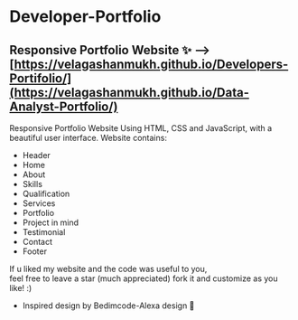 # Developer-Portfolio
## Responsive Portfolio Website ✨ --> [https://velagashanmukh.github.io/Developers-Portifolio/](https://velagashanmukh.github.io/Data-Analyst-Portfolio/)

Responsive Portfolio Website Using HTML, CSS and JavaScript, with a beautiful user interface. 
Website contains: 
- Header 
- Home
- About
- Skills
- Qualification
- Services
- Portfolio
- Project in mind
- Testimonial
- Contact
- Footer 

If u liked my website and the code was useful to you, <br>
feel free to leave a star (much appreciated) fork it and customize as you like! :)

- Inspired design by Bedimcode-Alexa design 🙌
